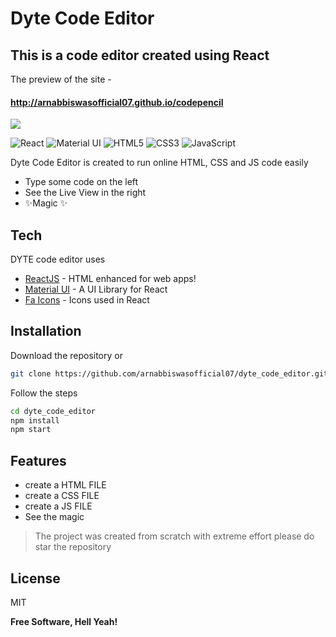 # Dyte Code Editor
## This is a code editor created using React 

The preview of the site -

#### http://arnabbiswasofficial07.github.io/codepencil
![](https://media.giphy.com/media/aTEr274qBxB5IrqnRd/giphy.gif)




<img alt="React" src="https://img.shields.io/badge/react-%2320232a.svg?style=for-the-badge&logo=react&logoColor=%2361DAFB"/>
<img alt="Material UI" src="https://img.shields.io/badge/materialui-%230081CB.svg?style=for-the-badge&logo=material-ui&logoColor=white"/>

<img alt="HTML5" src="https://img.shields.io/badge/html5-%23E34F26.svg?style=for-the-badge&logo=html5&logoColor=white"/>
<img alt="CSS3" src="https://img.shields.io/badge/css3-%231572B6.svg?style=for-the-badge&logo=css3&logoColor=white"/>
<img alt="JavaScript" src="https://img.shields.io/badge/javascript-%23323330.svg?style=for-the-badge&logo=javascript&logoColor=%23F7DF1E"/>

Dyte Code Editor is created to run online HTML, CSS and JS code easily

- Type some code  on the left
- See the Live View in the right
- ✨Magic ✨


## Tech

DYTE code editor uses
- [ReactJS](https://reactjs.org/) - HTML enhanced for web apps!
- [Material UI](https://material-ui.com/) - A UI Library for React
- [Fa Icons](https://fontawesome.com/v5.15/icons) - Icons used in React


## Installation

Download the repository or
```sh
git clone https://github.com/arnabbiswasofficial07/dyte_code_editor.git
```

Follow the steps

```sh
cd dyte_code_editor
npm install
npm start
```

## Features

- create a HTML FILE
- create a CSS FILE
- create a JS FILE
- See the magic


> The project was created from scratch
> with extreme effort 
> please do star the repository



## License

MIT

**Free Software, Hell Yeah!**

